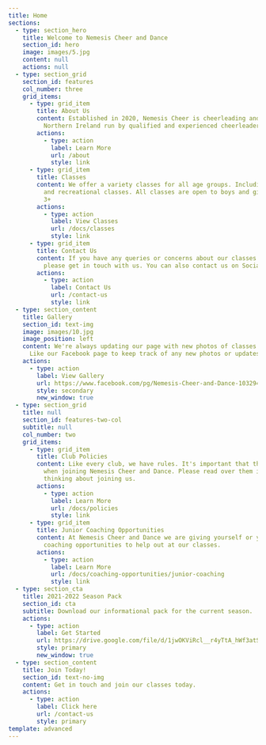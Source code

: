 ```yaml
---
title: Home
sections:
  - type: section_hero
    title: Welcome to Nemesis Cheer and Dance
    section_id: hero
    image: images/5.jpg
    content: null
    actions: null
  - type: section_grid
    section_id: features
    col_number: three
    grid_items:
      - type: grid_item
        title: About Us
        content: Established in 2020, Nemesis Cheer is cheerleading and dance group in
          Northern Ireland run by qualified and experienced cheerleaders.
        actions:
          - type: action
            label: Learn More
            url: /about
            style: link
      - type: grid_item
        title: Classes
        content: We offer a variety classes for all age groups. Including competitive
          and recreational classes. All classes are open to boys and girls age
          3+
        actions:
          - type: action
            label: View Classes
            url: /docs/classes
            style: link
      - type: grid_item
        title: Contact Us
        content: If you have any queries or concerns about our classes or what we offer
          please get in touch with us. You can also contact us on Social Media.
        actions:
          - type: action
            label: Contact Us
            url: /contact-us
            style: link
  - type: section_content
    title: Gallery
    section_id: text-img
    image: images/10.jpg
    image_position: left
    content: We're always updating our page with new photos of classes and updates!
      Like our Facebook page to keep track of any new photos or updates!
    actions:
      - type: action
        label: View Gallery
        url: https://www.facebook.com/pg/Nemesis-Cheer-and-Dance-103294621499609/photos/?tab=album&album_id=103313164831088&ref=page_internal
        style: secondary
        new_window: true
  - type: section_grid
    title: null
    section_id: features-two-col
    subtitle: null
    col_number: two
    grid_items:
      - type: grid_item
        title: Club Policies
        content: Like every club, we have rules. It's important that these are followed
          when joining Nemesis Cheer and Dance. Please read over them if you're
          thinking about joining us.
        actions:
          - type: action
            label: Learn More
            url: /docs/policies
            style: link
      - type: grid_item
        title: Junior Coaching Opportunities
        content: At Nemesis Cheer and Dance we are giving yourself or your child
          coaching opportunities to help out at our classes.
        actions:
          - type: action
            label: Learn More
            url: /docs/coaching-opportunities/junior-coaching
            style: link
  - type: section_cta
    title: 2021-2022 Season Pack
    section_id: cta
    subtitle: Download our informational pack for the current season.
    actions:
      - type: action
        label: Get Started
        url: https://drive.google.com/file/d/1jwOKViRcl__r4yTtA_hWf3atSWz1vA4o/view?usp=sharing
        style: primary
        new_window: true
  - type: section_content
    title: Join Today!
    section_id: text-no-img
    content: Get in touch and join our classes today.
    actions:
      - type: action
        label: Click here
        url: /contact-us
        style: primary
template: advanced
---
```

